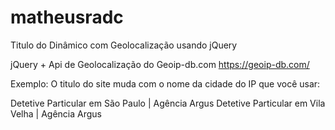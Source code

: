 # matheusradc

Titulo do Dinâmico com Geolocalização usando jQuery

jQuery + Api de Geolocalização do Geoip-db.com https://geoip-db.com/


Exemplo: O titulo do site muda com o nome da cidade do IP que você usar:

Detetive Particular em São Paulo | Agência Argus 
Detetive Particular em Vila Velha | Agência Argus
